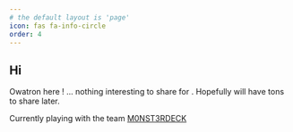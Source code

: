```yaml
---
# the default layout is 'page'
icon: fas fa-info-circle
order: 4
---
```


## Hi

Owatron here ! ... nothing interesting to share for . Hopefully will have tons to share later.


Currently playing with the team [M0NST3RDECK](https://ctftime.org/team/309454)